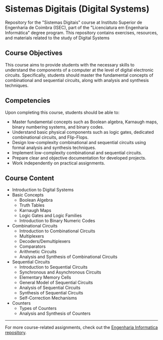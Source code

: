 # Sistemas Digitais (Digital Systems)
Repository for the "Sistemas Digitais" course at Instituto Superior de Engenharia de Coimbra (ISEC), part of the "Licenciatura em Engenharia Informática" degree program. This repository contains exercises, resources, and materials related to the study of Digital Systems

## Course Objectives
This course aims to provide students with the necessary skills to understand the components of a computer at the level of digital electronic circuits. Specifically, students should master the fundamental concepts of combinational and sequential circuits, along with analysis and synthesis techniques.

## Competencies
Upon completing this course, students should be able to:
- Master fundamental concepts such as Boolean algebra, Karnaugh maps, binary numbering systems, and binary codes.
- Understand basic physical components such as logic gates, dedicated combinational circuits, and Flip-Flops.
- Design low-complexity combinational and sequential circuits using formal analysis and synthesis techniques.
- Implement low-complexity combinational and sequential circuits.
- Prepare clear and objective documentation for developed projects.
- Work independently on practical assignments.

## Course Content
- Introduction to Digital Systems
- Basic Concepts
    - Boolean Algebra
    - Truth Tables
    - Karnaugh Maps
    - Logic Gates and Logic Families
    - Introduction to Binary Numeric Codes
- Combinational Circuits
    - Introduction to Combinational Circuits
    - Multiplexers
    - Decoders/Demultiplexers
    - Comparators
    - Arithmetic Circuits
    - Analysis and Synthesis of Combinational Circuits
- Sequential Circuits
    - Introduction to Sequential Circuits
    - Synchronous and Asynchronous Circuits
    - Elementary Memory Cells
    - General Model of Sequential Circuits
    - Analysis of Sequential Circuits
    - Synthesis of Sequential Circuits
    - Self-Correction Mechanisms
- Counters
    - Types of Counters
    - Analysis and Synthesis of Counters

-----

 For more course-related assignments, check out the [Engenharia Informatica repository](https://github.com/danielmribeiro/engenharia-informatica).